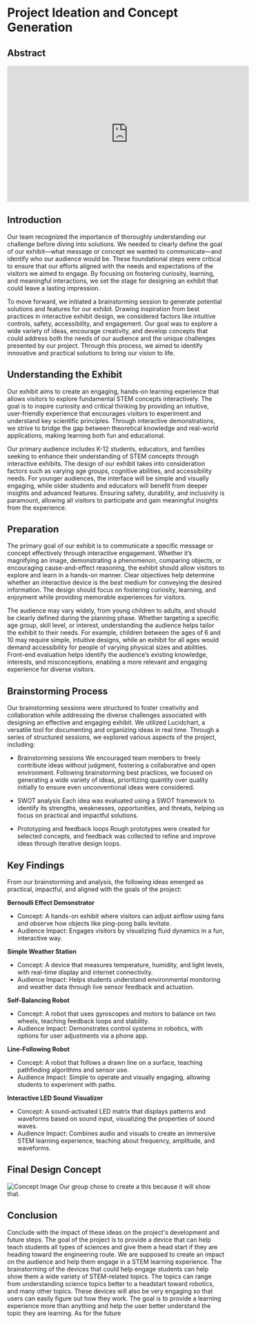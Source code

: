 # **Project Ideation and Concept Generation**

## **Abstract**
<iframe width="560" height="315" src="https://www.youtube.com/embed/dQw4w9WgXcQ?si=4idBWLHa1T7gQbJk" title="YouTube video player" frameborder="0" allow="accelerometer; autoplay; clipboard-write; encrypted-media; gyroscope; picture-in-picture; web-share" referrerpolicy="strict-origin-when-cross-origin" allowfullscreen></iframe>

## **Introduction**
Our team recognized the importance of thoroughly understanding our challenge before diving into solutions. We needed to clearly define the goal of our exhibit—what message or concept we wanted to communicate—and identify who our audience would be. These foundational steps were critical to ensure that our efforts aligned with the needs and expectations of the visitors we aimed to engage. By focusing on fostering curiosity, learning, and meaningful interactions, we set the stage for designing an exhibit that could leave a lasting impression.

To move forward, we initiated a brainstorming session to generate potential solutions and features for our exhibit. Drawing inspiration from best practices in interactive exhibit design, we considered factors like intuitive controls, safety, accessibility, and engagement. Our goal was to explore a wide variety of ideas, encourage creativity, and develop concepts that could address both the needs of our audience and the unique challenges presented by our project. Through this process, we aimed to identify innovative and practical solutions to bring our vision to life.

## **Understanding the Exhibit**

Our exhibit aims to create an engaging, hands-on learning experience that allows visitors to explore fundamental STEM concepts interactively. The goal is to inspire curiosity and critical thinking by providing an intuitive, user-friendly experience that encourages visitors to experiment and understand key scientific principles. Through interactive demonstrations, we strive to bridge the gap between theoretical knowledge and real-world applications, making learning both fun and educational.

Our primary audience includes K-12 students, educators, and families seeking to enhance their understanding of STEM concepts through interactive exhibits. The design of our exhibit takes into consideration factors such as varying age groups, cognitive abilities, and accessibility needs. For younger audiences, the interface will be simple and visually engaging, while older students and educators will benefit from deeper insights and advanced features. Ensuring safety, durability, and inclusivity is paramount, allowing all visitors to participate and gain meaningful insights from the experience.

## **Preparation**
The primary goal of our exhibit is to communicate a specific message or concept effectively through interactive engagement. Whether it’s magnifying an image, demonstrating a phenomenon, comparing objects, or encouraging cause-and-effect reasoning, the exhibit should allow visitors to explore and learn in a hands-on manner. Clear objectives help determine whether an interactive device is the best medium for conveying the desired information. The design should focus on fostering curiosity, learning, and enjoyment while providing memorable experiences for visitors.

The audience may vary widely, from young children to adults, and should be clearly defined during the planning phase. Whether targeting a specific age group, skill level, or interest, understanding the audience helps tailor the exhibit to their needs. For example, children between the ages of 6 and 10 may require simple, intuitive designs, while an exhibit for all ages would demand accessibility for people of varying physical sizes and abilities. Front-end evaluation helps identify the audience’s existing knowledge, interests, and misconceptions, enabling a more relevant and engaging experience for diverse visitors.

## **Brainstorming Process**
Our brainstorming sessions were structured to foster creativity and collaboration while addressing the diverse challenges associated with designing an effective and engaging exhibit. We utilized Lucidchart, a versatile tool for documenting and organizing ideas in real time. Through a series of structured sessions, we explored various aspects of the project, including:

- Brainstorming sessions
  We encouraged team members to freely contribute ideas without judgment, fostering a collaborative and open environment. Following brainstorming best practices, we focused on generating a wide variety of ideas, prioritizing quantity over quality initially to ensure even unconventional ideas were considered.

- SWOT analysis
Each idea was evaluated using a SWOT framework to identify its strengths, weaknesses, opportunities, and threats, helping us focus on practical and impactful solutions.
  
- Prototyping and feedback loops
Rough prototypes were created for selected concepts, and feedback was collected to refine and improve ideas through iterative design loops.

## Key Findings

From our brainstorming and analysis, the following ideas emerged as practical, impactful, and aligned with the goals of the project:

**Bernoulli Effect Demonstrator**
   - Concept: A hands-on exhibit where visitors can adjust airflow using fans and observe how objects like ping-pong balls levitate.
   - Audience Impact: Engages visitors by visualizing fluid dynamics in a fun, interactive way.

**Simple Weather Station**
   - Concept: A device that measures temperature, humidity, and light levels, with real-time display and internet connectivity.
   - Audience Impact: Helps students understand environmental monitoring and weather data through live sensor feedback and actuation.

**Self-Balancing Robot**
   - Concept: A robot that uses gyroscopes and motors to balance on two wheels, teaching feedback loops and stability.
   - Audience Impact: Demonstrates control systems in robotics, with options for user adjustments via a phone app.

**Line-Following Robot**
   - Concept: A robot that follows a drawn line on a surface, teaching pathfinding algorithms and sensor use.
   - Audience Impact: Simple to operate and visually engaging, allowing students to experiment with paths.

**Interactive LED Sound Visualizer**
   - Concept: A sound-activated LED matrix that displays patterns and waveforms based on sound input, visualizing the properties of sound waves.
   - Audience Impact: Combines audio and visuals to create an immersive STEM learning experience, teaching about frequency, amplitude, and waveforms.


## **Final Design Concept**
![Concept Image](static/logo.png)
Our group chose to create a this because it will show that.

## **Conclusion**
Conclude with the impact of these ideas on the project's development and future steps.
The goal of the project is to provide a device that can help teach students all types of sciences and give them a head start if they are heading
toward the engineering route. We are supposed to create an impact on the audience and help them engage in a STEM learning experience. The brainstorming of the devices that could help engage students can help show them a wide variety of STEM-related topics. The topics can range from understanding science topics better to a headstart toward robotics, and many other topics. These devices will also be very engaging so that users can easily figure out how they work. The goal is to provide a learning experience more than anything and help the user better understand the topic they are learning. As for the future
